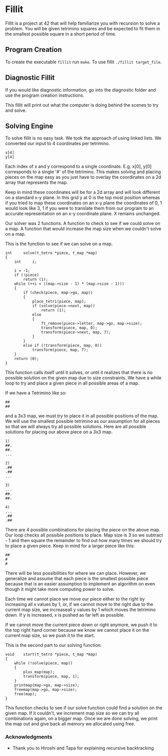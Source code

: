 # Fillit

Fillit is a project at 42 that will help familiarize you with recursion to solve a problem. You will be given tetrimino squares and be expected to fit them in the smallest possible square in a short period of time.

## Program Creation

To create the executable `fillit` run `make`. To use fillit `./fillit target_file`.

## Diagnostic Fillit

If you would like diagnostic information, go into the diagnostic folder and use the program creation instructions.

This fillit will print out what the computer is doing behind the scenes to try and solve.

## Solving Engine

To solve fillit is no easy task. We took the approach of using linked lists. We converted our input to 4 coordinates per tetrimino.
```
x[4]
y[4]
```
Each index of x and y correspond to a single coordinate. E.g. x[0], y[0] corresponds to a single '#' of the tetrimino. This makes solving and placing pieces on the map easy as you just have to overlay the coordinates on a 2d array that represents the map.

Keep in mind these coordinates will be for a 2d array and will look different on a standard x-y plane. In this grid y at 0 is the top most position whereas if you tried to map these coordinates on an x-y plane the coordinates of 0, 1 would look like 3, 1 if you were to translate them from our program to an accurate representation on an x-y coordinate plane. X remains unchanged.

Our solver was 2 functions. A function to check to see if we could solve on a map. A function that would increase the map size when we couldn't solve on a map.

This is the function to see if we can solve on a map.
```
int		solve(t_tetro *piece, t_map *map)
{
	int		i;

	i = -1;
	if (!piece)
		return (1);
	while (++i < ((map->size - 1) * (map->size - 1)))
	{
		if (check(piece, map->go, map))
		{
			place_tetri(piece, map);
			if (solve(piece->next, map))
				return (1);
			else
			{
				ft_remove(piece->letter, map->go, map->size);
				transform(piece, map, 0);
				transform(piece->next, map, 7);
			}
		}
		else if (!transform(piece, map, 0))
			transform(piece, map, 7);
	}
	return (0);
}
```

This function calls itself until it solves, or until it realizes that there is no possible solution on the given map due to size constraints. We have a while loop to try and place a given piece in all possible areas of a map.

If we have a Tetrimino like so:

```
##
##
```

and a 3x3 map, we must try to place it in all possible positions of the map. We will use the smallest possible tetrimino as our assumption for all pieces so that we will always try all possible solutions. Here are all possible solutions for placing our above piece on a 3x3 map.

```
1)
##.
##.
...

2)
.##
.##
...

3)
...
##.
##.

4)
...
.##
.##
```
There are 4 possible combinations for placing the piece on the above map. Our loop checks all possible positions to place. Map size is 3 so we subtract - 1 and then square the remainder to find out how many times we should try to place a given piece. Keep in mind for a larger piece like this:
```
##
#
#
```
There will be less possibilities for where we can place. However, we generalize and assume that each piece is the smallest possible piece because that is an easier assumption to implement an algorithm on even though it might take more computing power to solve.

Each time we cannot place we move our piece either to the right by increasing all x values by 1, or, if we cannot move to the right due to the current map size, we increaseall y values by 1 which moves the tetrimino down. If y is increased, x is pushed as far left as possible.

If we cannot move the current piece down or right anymore, we push it to the top right hand corner because we know we cannot place it on the current map size, so we push it to the start.

This is the second part to our solving function:
```
void	start(t_tetro *piece, t_map *map)
{
	while (!solve(piece, map))
	{
		plus_map(map);
		transform(piece, map, 1);
	}
	printmap(map->go, map->size);
	freemap(map->go, map->size);
	free(map);
}
```
This function checks to see if our solve function could find a solution on the given map. If it couldn't, we increment map size so we can try all combinations again, on a bigger map. Once we are done solving, we print the map out and give back all memory we allocated using free.

### Acknowledgments

* Thank you to Hiroshi and Tapa for explaining recursive backtracking
